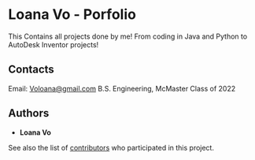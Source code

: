 # Loana Vo - Porfolio

This Contains all projects done by me!
From coding in Java and Python to AutoDesk Inventor projects!

## Contacts

Email: Voloana@gmail.com
B.S. Engineering, McMaster
Class of 2022

## Authors

* **Loana Vo**

See also the list of [contributors](https://github.com/your/project/contributors) who participated in this project.
